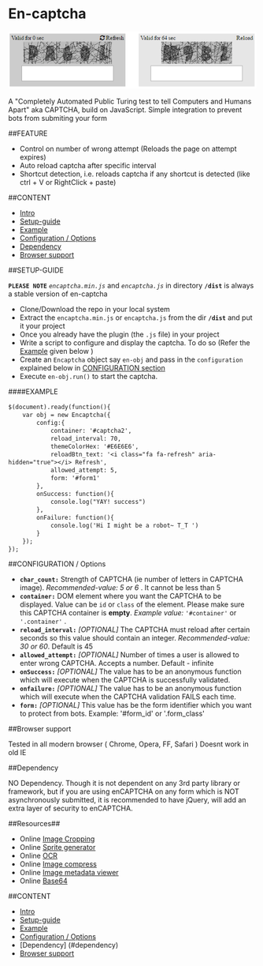 <a name="intro"></a> 
# En-captcha 
![Image missing](https://github.com/SiddharthaChowdhury/enCAPTCHA/blob/master/img.webp)

A "Completely Automated Public Turing test to tell Computers and Humans Apart" aka CAPTCHA, build on JavaScript. Simple integration to prevent bots from submiting your form

##FEATURE

- Control on number of wrong attempt (Reloads the page on attempt expires)
- Auto reload captcha after specific interval
- Shortcut detection, i.e. reloads captcha if any shortcut is detected (like ctrl + V or RightClick + paste)

##CONTENT

- [Intro](#intro)
- [Setup-guide](#setup)
- [Example](#example) 
- [Configuration / Options](#CONFIGURATION)
- [Dependency](#dependency)
- [Browser support](#browser) 


<a name="setup"></a>
##SETUP-GUIDE 

**`PLEASE NOTE`** *`encaptcha.min.js`* and *`encaptcha.js`* in directory **`/dist`** is always a stable version of en-captcha

- Clone/Download the repo in your local system
- Extract the `encaptcha.min.js` or `encaptcha.js` from the dir **`/dist`** and put it your project
- Once you already have the plugin (the `.js` file) in your project
- Write a script to configure and display the captcha. To do so (Refer the  [Example](#example) given below )   
- Create an `Encaptcha` object say `en-obj` and pass in the `configuration` explained below in [CONFIGURATION section](#CONFIGURATION)
- Execute `en-obj.run()` to start the captcha.

<a name="example"></a>
####EXAMPLE 
	
	$(document).ready(function(){
		var obj = new Encaptcha({
			config:{
				container: '#captcha2',
				reload_interval: 70,
				themeColorHex: '#E6E6E6',
				reloadBtn_text: '<i class="fa fa-refresh" aria-hidden="true"></i> Refresh',
				allowed_attempt: 5,
				form: '#form1'
			},
			onSuccess: function(){
				console.log("YAY! success")
			},
			onFailure: function(){
				console.log('Hi I might be a robot~ T_T ')
			}
		});
	});		

<a name="CONFIGURATION"></a>
##CONFIGURATION / Options 

* **`char_count:`** Strength of CAPTCHA (ie number of letters in CAPTCHA image). *Recommended-value: 5 or 6* . It cannot be less than 5
* **`container:`**  DOM element where you want the CAPTCHA to be displayed. Value can be `id` or `class` of the element. Please make sure this CAPTCHA container is **empty**.  *Example value:* `'#container'` or `'.container'` .  
* **`reload_interval:`** *[OPTIONAL]* The CAPTCHA must reload after certain seconds so this value should contain an integer. *Recommended-value: 30 or 60*. Default is 45
* **`allowed_attempt:`** *[OPTIONAL]* Number of times a user is allowed to enter wrong CAPTCHA. Accepts a number. Default - infinite
* **`onSuccess:`**  *[OPTIONAL]* The value has to be an anonymous function which will execute when the CAPTCHA is successfully validated.
* **`onfailure:`**  *[OPTIONAL]* The value has to be an anonymous function which will execute when the CAPTCHA validation FAILS each time.
* **`form:`**  *[OPTIONAL]* This value has be the form identifier which you want to protect from bots. Example: '#form_id' or '.form_class'


<a name="browser"></a>
##Browser support 

Tested in all modern browser ( Chrome, Opera, FF, Safari ) Doesnt work in old IE

<a name="dependency"></a>
##Dependency

NO Dependency. Though it is not dependent on any 3rd party library or framework, but if you are using enCAPTCHA on any form which is NOT asynchronously submitted, it is recommended to have jQuery, will add an extra layer of security to enCAPTCHA.

##Resources##

- Online [Image Cropping](http://croppiconline.com/en)
- Online [Sprite generator](https://www.leshylabs.com/apps/sstool)
- Online [OCR](http://www.ocrconvert.com/)
- Online [Image compress](https://tinypng.com/)
- Online [Image metadata viewer](http://regex.info/exif.cgi)
- Online [Base64](http://jsfiddle.net/handtrix/xztfbx1m/)
 
##CONTENT

- [Intro](#intro)
- [Setup-guide](#setup)
- [Example](#example) 
- [Configuration / Options](#CONFIGURATION)
- [Dependency] (#dependency)
- [Browser support](#browser) 
